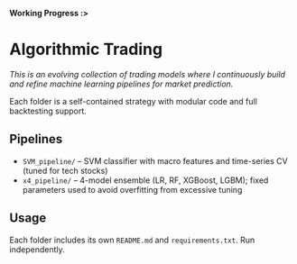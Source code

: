 **Working Progress :>**

# Algorithmic Trading

*This is an evolving collection of trading models where I continuously build and refine machine learning pipelines for market prediction.*

Each folder is a self-contained strategy with modular code and full backtesting support.

## Pipelines

- `SVM_pipeline/` – SVM classifier with macro features and time-series CV (tuned for tech stocks)
- `x4_pipeline/` – 4-model ensemble (LR, RF, XGBoost, LGBM); fixed parameters used to avoid overfitting from excessive tuning

## Usage

Each folder includes its own `README.md` and `requirements.txt`. Run independently.

